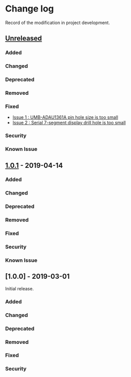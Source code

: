 # Change log
Record of the modification in project development.
## [Unreleased]

### Added
### Changed
### Deprecated
### Removed
### Fixed
- [Issue 1 : UMB-ADAU1361A pin hole size is too small](https://github.com/suikan4github/Suikan-KiCad-Libraries/issues/1)
- [Issue 2 : Serial 7-segment display drill hole is too small](https://github.com/suikan4github/Suikan-KiCad-Libraries/issues/2)

### Security
### Known Issue


## [1.0.1] - 2019-04-14

### Added
### Changed
### Deprecated
### Removed
### Fixed
### Security
### Known Issue

## [1.0.0] - 2019-03-01
Initial release. 

### Added
### Changed
### Deprecated
### Removed
### Fixed
### Security

[Unreleased]: https://github.com/suikan4github/Suikan-KiCad-Libraries/compare/v1.0.1...develop
[1.0.1]: https://github.com/suikan4github/Suikan-KiCad-Libraries/compare/v1.0.0...v1.0.1
